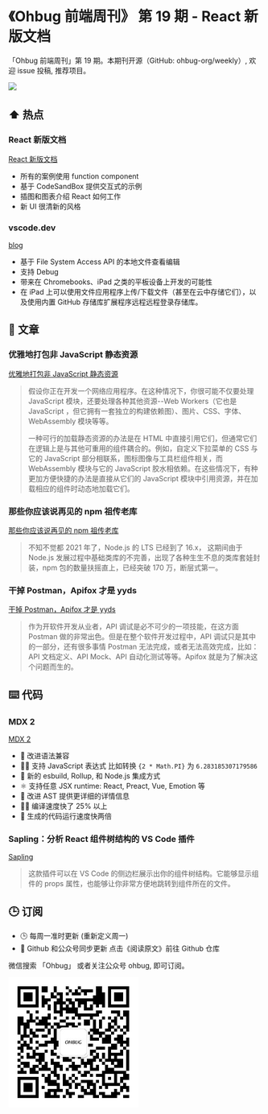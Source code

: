 # 《Ohbug 前端周刊》 第 19 期 - React 新版文档

「Ohbug 前端周刊」第 19 期。本期刊开源（GitHub: ohbug-org/weekly）, 欢迎 issue 投稿, 推荐项目。

![](https://images.unsplash.com/photo-1634794223755-e643735e62c6?ixid=MnwxMjA3fDB8MHxwaG90by1wYWdlfHx8fGVufDB8fHx8&ixlib=rb-1.2.1&auto=format&fit=crop&w=2148&q=80)

## ⬆️ 热点

### React 新版文档

[React 新版文档](https://beta.reactjs.org/)

- 所有的案例使用 function component
- 基于 CodeSandBox 提供交互式的示例
- 插图和图表介绍 React 如何工作
- 新 UI 很清新的风格

### vscode.dev

[blog](https://code.visualstudio.com/blogs/2021/10/20/vscode-dev)

- 基于 File System Access API 的本地文件查看编辑
- 支持 Debug
- 带来在 Chromebooks、iPad 之类的平板设备上开发的可能性
- 在 iPad 上可以使用文件应用程序上传/下载文件（甚至在云中存储它们），以及使用内置 GitHub 存储库扩展程序远程远程登录存储库。

## 📝 文章

### 优雅地打包非 JavaScript 静态资源

[优雅地打包非 JavaScript 静态资源](https://mp.weixin.qq.com/s?__biz=MzkxNDIzNTg4MA==&mid=2247485455&idx=1&sn=a32b9f6b2e2823bcdb8c5ded675ae907&utm_source=tuicool&utm_medium=referral)

> 假设你正在开发一个网络应用程序。在这种情况下，你很可能不仅要处理 JavaScript 模块，还要处理各种其他资源--Web Workers（它也是 JavaScript ，但它拥有一套独立的构建依赖图）、图片、CSS、字体、WebAssembly 模块等等。
>
> 一种可行的加载静态资源的办法是在 HTML 中直接引用它们，但通常它们在逻辑上是与其他可重用的组件耦合的。例如，自定义下拉菜单的 CSS 与它的 JavaScript 部分相联系，图标图像与工具栏组件相关，而 WebAssembly 模块与它的 JavaScript 胶水相依赖。在这些情况下，有种更加方便快捷的办法是直接从它们的 JavaScript 模块中引用资源，并在加载相应的组件时动态地加载它们。

### 那些你应该说再见的 npm 祖传老库

[那些你应该说再见的 npm 祖传老库](https://mp.weixin.qq.com/s/XC4VtYaWkN6frf0Y8LCeLQ)

> 不知不觉都 2021 年了，Node.js 的 LTS 已经到了 16.x， 这期间由于 Node.js 发展过程中基础类库的不完善，出现了各种生生不息的类库套娃封装，npm 包的数量扶摇直上，已经突破 170 万，断层式第一。

### 干掉 Postman，Apifox 才是 yyds

[干掉 Postman，Apifox 才是 yyds](https://mp.weixin.qq.com/s/ytYX6bG7utzy-w-Vwxmomw)

> 作为开软件开发从业者，API 调试是必不可少的一项技能，在这方面 Postman 做的非常出色。但是在整个软件开发过程中，API 调试只是其中的一部分，还有很多事情 Postman 无法完成，或者无法高效完成，比如：API 文档定义、API Mock、API 自动化测试等等。Apifox 就是为了解决这个问题而生的。

## ⌨️ 代码

### MDX 2

[MDX 2](https://v2.mdxjs.com/blog/v2/)

- 📝 改进语法兼容
- 🧑‍💻 支持 JavaScript 表达式 比如转换 `{2 * Math.PI}` 为 `6.283185307179586`
- 🔌 新的 esbuild, Rollup, 和 Node.js 集成方式
- ⚛️ 支持任意 JSX runtime: React, Preact, Vue, Emotion 等
- 🌳 改进 AST 提供更详细的详情信息
- 🏃‍♀️ 编译速度快了 25% 以上
- 🚴 生成的代码运行速度快两倍

### Sapling：分析 React 组件树结构的 VS Code 插件

[Sapling](https://github.com/oslabs-beta/sapling)

> 这款插件可以在 VS Code 的侧边栏展示出你的组件树结构。它能够显示组件的 props 属性，也能够让你非常方便地跳转到组件所在的文件。

## 🕒 订阅

- 🕒 每周一准时更新 (重新定义周一)
- 👋 Github 和公众号同步更新 点击《阅读原文》前往 Github 仓库

微信搜索 「Ohbug」 或者关注公众号 ohbug, 即可订阅。

![](https://raw.githubusercontent.com/ohbug-org/weekly/main/qrcode.jpg)

